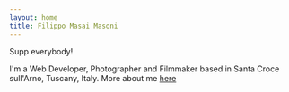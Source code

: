 ```yaml
---
layout: home
title: Filippo Masai Masoni
---
```


Supp everybody!

I'm a Web Developer, Photographer and Filmmaker based in Santa Croce sull'Arno, Tuscany, Italy.
More about me [here](/about/)
